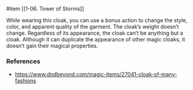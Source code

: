 #item [[1-06. Tower of Storms]]

While wearing this cloak, you can use a bonus action to change the style, color, and apparent quality of the garment. The cloak’s weight doesn’t change. Regardless of its appearance, the cloak can’t be anything but a cloak. Although it can duplicate the appearance of other magic cloaks, it doesn’t gain their magical properties.

### References

* https://www.dndbeyond.com/magic-items/27041-cloak-of-many-fashions
